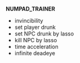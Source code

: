 **NUMPAD_TRAINER**
- invincibility
- set player drunk
- set NPC drunk by lasso
- kill NPC by lasso
- time acceleration
- infinite deadeye 
